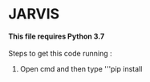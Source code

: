# JARVIS<br/>
**This file requires Python 3.7**<br/>
<br/>
Steps to get this code running :<br/>
1) Open cmd and then type '''pip install 
